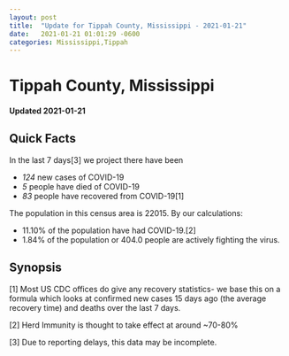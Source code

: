 ```yaml
---
layout: post
title:  "Update for Tippah County, Mississippi - 2021-01-21"
date:   2021-01-21 01:01:29 -0600
categories: Mississippi,Tippah
---
```


# Tippah County, Mississippi
#### Updated 2021-01-21

## Quick Facts

In the last 7 days[3] we project there have been
- *124* new cases of COVID-19
- *5* people have died of COVID-19
- *83* people have recovered from COVID-19[1]

The population in this census area is 22015. By our calculations:
- 11.10% of the population have had COVID-19.[2]
- 1.84% of the population or 404.0 people are actively fighting the virus.

## Synopsis




[1] Most US CDC offices do give any recovery statistics- we base this on a formula which looks at confirmed new cases
15 days ago (the average recovery time) and deaths over the last 7 days.

[2] Herd Immunity is thought to take effect at around ~70-80%

[3] Due to reporting delays, this data may be incomplete.
 
    